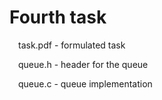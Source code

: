 # Fourth task
&emsp;task.pdf - formulated task

&emsp;queue.h - header for the queue

&emsp;queue.c - queue implementation